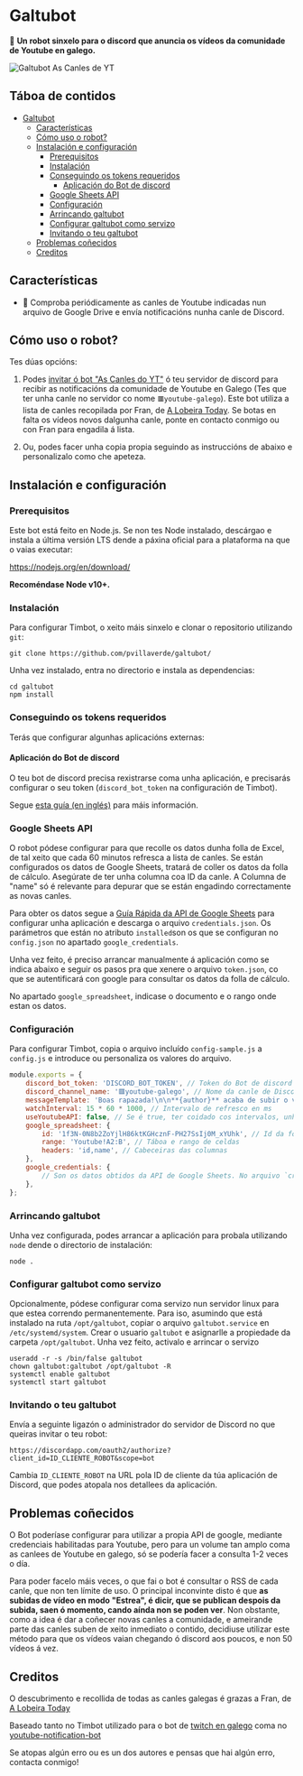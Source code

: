 # Galtubot

🤖 **Un robot sinxelo para o discord que anuncia os vídeos da comunidade de Youtube en galego.**

![Galtubot As Canles de YT](https://i.imgur.com/EcH4j7X.png)

## Táboa de contidos

   * [Galtubot](#galtubot)
      * [Características](#características)
      * [Cómo uso o robot?](#cómo-uso-o-robot)
      * [Instalación e configuración](#instalación-e-configuración)
         * [Prerequisitos](#prerequisitos)
         * [Instalación](#instalación)
         * [Conseguindo os tokens requeridos](#conseguindo-os-tokens-requeridos)
            * [Aplicación do Bot de discord](#aplicación-do-bot-de-discord)
         * [Google Sheets API](#google-sheets-api)
         * [Configuración](#configuración)
         * [Arrincando galtubot](#arrincando-galtubot)
         * [Configurar galtubot como servizo](#configurar-galtubot-como-servizo)
         * [Invitando o teu galtubot](#invitando-o-teu-galtubot)
      * [Problemas coñecidos](#problemas-coñecidos)
      * [Creditos](#creditos)

## Características

- 📢 Comproba periódicamente as canles de Youtube indicadas nun arquivo de Google Drive e envía notificacións nunha canle de Discord.

## Cómo uso o robot?

Tes dúas opcións:

1. Podes [invitar ó bot "As Canles do YT"](https://discord.com/oauth2/authorize?client_id=805443544138907689&scope=bot) ó teu servidor de discord para recibir as notificacións da comunidade de Youtube en Galego (Tes que ter unha canle no servidor co nome `🟥youtube-galego`). Este bot utiliza a lista de canles recopilada por Fran, de [A Lobeira Today](https://www.youtube.com/channel/UCZZTH6dVk9k_ah6OpZ-w7ZA). Se botas en falta os vídeos novos dalgunha canle, ponte en contacto conmigo ou con Fran para engadila á lista.

2. Ou, podes facer unha copia propia seguindo as instruccións de abaixo e personalizalo como che apeteza.

## Instalación e configuración

### Prerequisitos

Este bot está feito en Node.js. Se non tes Node instalado, descárgao e instala a última versión LTS dende a páxina oficial para a plataforma na que o vaias executar:

https://nodejs.org/en/download/

**Recoméndase Node v10+.**

### Instalación

Para configurar Timbot, o xeito máis sinxelo e clonar o repositorio utilizando `git`:

    git clone https://github.com/pvillaverde/galtubot/

Unha vez instalado, entra no directorio e instala as dependencias:

    cd galtubot
    npm install

### Conseguindo os tokens requeridos

Terás que configurar algunhas aplicacións externas:

#### Aplicación do Bot de discord

O teu bot de discord precisa rexistrarse coma unha aplicación, e precisarás configurar o seu token (`discord_bot_token` na configuración de Timbot).

Segue [esta guía (en inglés)](https://github.com/reactiflux/discord-irc/wiki/Creating-a-discord-bot-&-getting-a-token) para máis información.

### Google Sheets API

O robot pódese configurar para que recolle os datos dunha folla de Excel, de tal xeito que cada 60 minutos refresca a lista de canles. Se están configurados os datos de Google Sheets, tratará de coller os datos da folla de cálculo. Asegúrate de ter unha columna coa ID da canle. A Columna de "name" só é relevante para depurar que se están engadindo correctamente as novas canles.

Para obter os datos segue a [Guía Rápida da API de Google Sheets](https://developers.google.com/sheets/api/quickstart/nodejs) para configurar unha aplicación e descarga o arquivo `credentials.json`. Os parámetros que están no atributo `installed`son os que se configuran no `config.json` no apartado `google_credentials`.

Unha vez feito, é preciso arrancar manualmente á aplicación como se indica abaixo e seguir os pasos pra que xenere o arquivo `token.json`, co que se autentificará con google para consultar os datos da folla de cálculo.

No apartado `google_spreadsheet`, indicase o documento e o rango onde estan os datos.

### Configuración

Para configurar Timbot, copia o arquivo incluído `config-sample.js` a `config.js` e introduce ou personaliza os valores do arquivo.

```js
module.exports = {
	discord_bot_token: 'DISCORD_BOT_TOKEN', // Token do Bot de discord
	discord_channel_name: '🟥youtube-galego', // Nome da canle de Discord
	messageTemplate: 'Boas rapazada!\n\n**{author}** acaba de subir o vídeo **{title}**!\n{url}', // Mensaxe plantilla
	watchInterval: 15 * 60 * 1000, // Intervalo de refresco en ms
	useYoutubeAPI: false, // Se é true, ter coidado cos intervalos, unha vez o día recomendado para non pasar da cuota.
	google_spreadsheet: {
		id: '1f3N-0N8b2ZoYjlH86ktKGHcznF-PH27SsIj0M_xYUhk', // Id da folla de google
		range: 'Youtube!A2:B', // Táboa e rango de celdas
		headers: 'id,name', // Cabeceiras das columnas
	},
	google_credentials: {
		// Son os datos obtidos da API de Google Sheets. No arquivo `credentials.json`
	},
};
```

### Arrincando galtubot

Unha vez configurada, podes arrancar a aplicación para probala utilizando `node` dende o directorio de instalación:

    node .

### Configurar galtubot como servizo

Opcionalmente, pódese configurar coma servizo nun servidor linux para que estea correndo permanentemente. Para iso, asumindo que está instalado na ruta `/opt/galtubot`, copiar o arquivo `galtubot.service` en `/etc/systemd/system`. Crear o usuario `galtubot` e asignarlle a propiedade da carpeta `/opt/galtubot`. Unha vez feito, activalo e arrincar o servizo

    useradd -r -s /bin/false galtubot
    chown galtubot:galtubot /opt/galtubot -R
    systemctl enable galtubot
    systemctl start galtubot

### Invitando o teu galtubot

Envía a seguinte ligazón o administrador do servidor de Discord no que queiras invitar o teu robot:

`https://discordapp.com/oauth2/authorize?client_id=ID_CLIENTE_ROBOT&scope=bot`

Cambia `ID_CLIENTE_ROBOT` na URL pola ID de cliente da túa aplicación de Discord, que podes atopala nos detallees da aplicación.

## Problemas coñecidos

O Bot poderíase configurar para utilizar a propia API de google, mediante credenciais habilitadas para Youtube, pero para un volume tan amplo coma as canlees de Youtube en galego, só se podería facer a consulta 1-2 veces o día.

Para poder facelo máis veces, o que fai o bot é consultar o RSS de cada canle, que non ten límite de uso. O principal inconvinte disto é que **as subidas de vídeo en modo "Estrea", é dicir, que se publican despois da subida, saen ó momento, cando aínda non se poden ver**. Non obstante, como a idea é dar a coñecer novas canles a comunidade, e ameirande parte das canles suben de xeito inmediato o contido, decidiuse utilizar este método para que os vídeos vaian chegando ó discord aos poucos, e non 50 vídeos á vez.

## Creditos

O descubrimento e recollida de todas as canles galegas é grazas a Fran, de [A Lobeira Today](https://www.youtube.com/channel/UCZZTH6dVk9k_ah6OpZ-w7ZA)

Baseado tanto no Timbot utilizado para o bot de [twitch en galego](https://github.com/pvillaverde/twitchgalegobot) coma no [youtube-notification-bot](https://github.com/Snowflake107/youtube-notification-bot)

Se atopas algún erro ou es un dos autores e pensas que hai algún erro, contacta conmigo!
